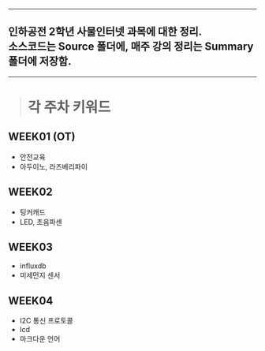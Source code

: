 * * *

인하공전 2학년 사물인터넷 과목에 대한 정리.   
소스코드는 Source 폴더에, 매주 강의 정리는 Summary 폴더에 저장함.
-------------------------------------------------------------------


* * *

># 각 주차 키워드

 ## WEEK01 (OT)
 * 안전교육   
 * 아두이노, 라즈베리파이
 
## WEEK02
 * 팅커캐드   
 * LED, 초음파센

## WEEK03
 * influxdb   
 * 미세먼지 센서

## WEEK04
 * I2C 통신 프로토콜   
 * lcd
 * 마크다운 언어
